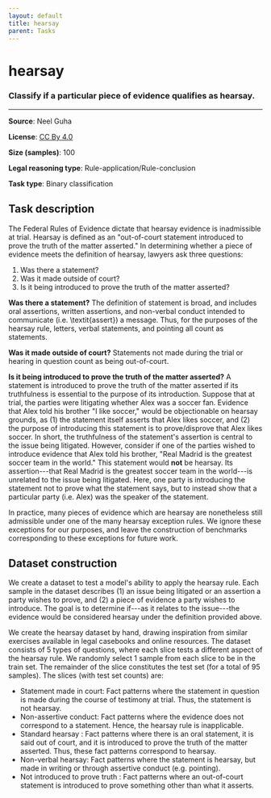 ```yaml
---
layout: default
title: hearsay
parent: Tasks
---
```

# hearsay 

### Classify if a particular piece of evidence qualifies as hearsay.
---



**Source**: Neel Guha

**License**: [CC By 4.0](https://creativecommons.org/licenses/by/4.0/)

**Size (samples)**: 100

**Legal reasoning type**: Rule-application/Rule-conclusion

**Task type**: Binary classification

## Task description
The Federal Rules of Evidence dictate that hearsay evidence is inadmissible at trial. Hearsay is defined as an "out-of-court statement introduced to prove the truth of the matter asserted." In determining whether a piece of evidence meets the definition of hearsay, lawyers ask three questions: 

1. Was there a statement?
2. Was it made outside of court?
3. Is it being introduced to prove the truth of the matter asserted?

**Was there a statement?** The definition of statement is broad, and includes oral assertions, written assertions, and non-verbal conduct intended to communicate (i.e. \textit{assert}) a message. Thus, for the purposes of the hearsay rule, letters, verbal statements, and pointing all count as statements. 

**Was it made outside of court?** Statements not made during the trial or hearing in question count as being out-of-court. 

**Is it being introduced to prove the truth of the matter asserted?** A statement is introduced to prove the truth of the matter asserted if its truthfulness is essential to the purpose of its introduction. Suppose that at trial, the parties were litigating whether Alex was a soccer fan. Evidence that Alex told his brother "I like soccer," would be objectionable on hearsay grounds, as (1) the statement itself asserts that Alex likes soccer, and (2) the purpose of introducing this statement is to prove/disprove that Alex likes soccer. In short, the truthfulness of the statement's assertion is central to the issue being litigated. However, consider if one of the parties wished to introduce evidence that Alex told his brother, "Real Madrid is the greatest soccer team in the world." This statement would **not** be hearsay. Its assertion---that Real Madrid is the greatest soccer team in the world---is unrelated to the issue being litigated. Here, one party is introducing the statement not to prove what the statement says, but to instead show that a particular party (i.e. Alex) was the speaker of the statement.

In practice, many pieces of evidence which are hearsay are nonetheless still admissible under one of the many hearsay exception rules. We ignore these exceptions for our purposes, and leave the construction of benchmarks corresponding to these exceptions for future work.

## Dataset construction
We create a dataset to test a model's ability to apply the hearsay rule. Each sample in the dataset describes (1) an issue being litigated or an assertion a party wishes to prove, and (2) a piece of evidence a party wishes to introduce. The goal is to determine if---as it relates to the issue---the evidence would be considered hearsay under the definition provided above. 

We create the hearsay dataset by hand, drawing inspiration from similar exercises available in legal casebooks and online resources. The dataset consists of 5 types of questions, where each slice tests a different aspect of the hearsay rule. We randomly select 1 sample from each slice to be in the train set. The remainder of the slice constitutes the test set (for a total of 95 samples). The slices (with test set counts) are: 

- Statement made in court: Fact patterns where the statement in question is made during the course of testimony at trial. Thus, the statement is not hearsay.
- Non-assertive conduct: Fact patterns where the evidence does not correspond to a statement. Hence, the hearsay rule is inapplicable.
- Standard hearsay : Fact patterns where there is an oral statement, it is said out of court, and it is introduced to prove the truth of the matter asserted. Thus, these fact patterns correspond to hearsay.
- Non-verbal hearsay: Fact patterns where the statement is hearsay, but made in writing or through assertive conduct (e.g. pointing).
- Not introduced to prove truth : Fact patterns where an out-of-court statement is introduced to prove something other than what it asserts.


